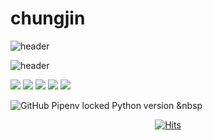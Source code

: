 # chungjin

![header](https://capsule-render.vercel.app/api?type=transparent)

![header](https://capsule-render.vercel.app/api?type=transparent&color=auto&height=300&section=header&text=capsule%20render&fontSize=90)


<img src="https://img.shields.io/badge/Language-컬러코드?style=flat-square&logo=simpleicons에서_아이콘이름&logoColor=white"/></a> <img src="https://img.shields.io/badge/Python-3766AB?style=flat-square&logo=Python&logoColor=white"/></a> <img src="https://img.shields.io/badge/Java-3766AB?style=flat-square&logo=Java&logoColor=white"/> <img src="https://img.shields.io/badge/JS-3766AB?style=flat-square&logo=Javascript&logoColor=#F7DF1E"/> <img src="https://img.shields.io/badge/Spring-3DDC84?style=flat-square&logo=Android&logoColor=white"/>


![GitHub Pipenv locked Python version](https://img.shields.io/github/pipenv/locked/python-version/Java/1.8)
</a>&nbsp 

  <div align=center>
	
  [![Hits](https://hits.seeyoufarm.com/api/count/incr/badge.svg?url=https%3A%2F%2Fgithub.com%2Fzzsza)](https://hits.seeyoufarm.com) 
	
  </div>

